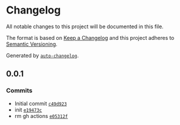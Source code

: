 # Changelog

All notable changes to this project will be documented in this file.

The format is based on [Keep a Changelog](https://keepachangelog.com/en/1.0.0/)
and this project adheres to [Semantic Versioning](https://semver.org/spec/v2.0.0.html).

Generated by [`auto-changelog`](https://github.com/CookPete/auto-changelog).

## 0.0.1

### Commits

- Initial commit [`c49d923`](https://github.com/substrate-system/css-util/commit/c49d923e088db39823082ac44d73fa73a6a948d9)
- init [`e19473c`](https://github.com/substrate-system/css-util/commit/e19473c64932c0333f0893612cef4fa177644d8f)
- rm gh actions [`e05312f`](https://github.com/substrate-system/css-util/commit/e05312f6c72bb12076cc4c7089771de66abab7c1)
